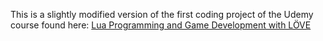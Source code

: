 This is a slightly modified version of the first coding project of the Udemy course found here: [Lua Programming and Game Development with LÖVE ](https://www.udemy.com/course/lua-love/ "Lua Programming and Game Development with LÖVE ")
